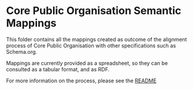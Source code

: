 # Core Public Organisation Semantic Mappings

This folder contains all the mappings created as outcome of the alignment process of Core Public Organisation with other specifications such as Schema.org.

Mappings are currently provided as a spreadsheet, so they can be consulted as a tabular format, and as RDF.

For more information on the process, please see the [README](../README.md)